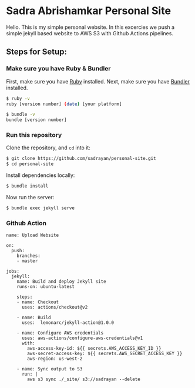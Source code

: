 # Sadra Abrishamkar Personal Site

Hello. This is my simple personal website. In this excercies we push a simple jekyll based website to AWS S3 with Github Actions pipelines.

## Steps for Setup:

### Make sure you have Ruby & Bundler

First, make sure you have [Ruby](https://www.ruby-lang.org/en/) installed. 
Next, make sure you have [Bundler](https://bundler.io) installed. 

```sh
$ ruby -v
ruby [version number] (date) [your platform]

$ bundle -v
bundle [version number]
```

### Run this repository

Clone the repository, and `cd` into it:
```sh
$ git clone https://github.com/sadrayan/personal-site.git
$ cd personal-site
```

Install dependencies locally:
```sh
$ bundle install 
```

Now run the server:
```sh
$ bundle exec jekyll serve
```

### Github Action
```
name: Upload Website

on:
  push:
    branches:
    - master

jobs:
  jekyll:
    name: Build and deploy Jekyll site
    runs-on: ubuntu-latest

    steps:
    - name: Checkout
      uses: actions/checkout@v2
      
    - name: Build
      uses:  lemonarc/jekyll-action@1.0.0

    - name: Configure AWS credentials
      uses: aws-actions/configure-aws-credentials@v1
      with:
        aws-access-key-id: ${{ secrets.AWS_ACCESS_KEY_ID }}
        aws-secret-access-key: ${{ secrets.AWS_SECRET_ACCESS_KEY }}
        aws-region: us-west-2

    - name: Sync output to S3
      run: |
        aws s3 sync ./_site/ s3://sadrayan --delete
```
